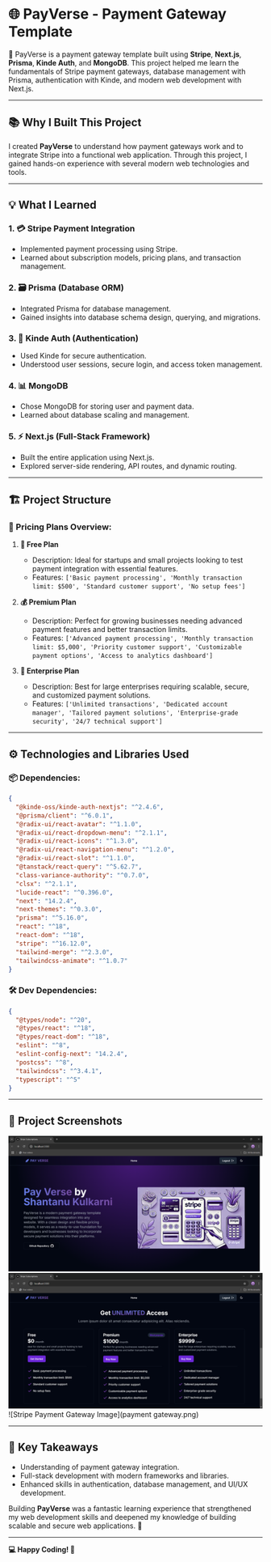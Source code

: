 # 🌐 PayVerse - Payment Gateway Template

🚀 PayVerse is a payment gateway template built using **Stripe**, **Next.js**, **Prisma**, **Kinde Auth**, and **MongoDB**. This project helped me learn the fundamentals of Stripe payment gateways, database management with Prisma, authentication with Kinde, and modern web development with Next.js.

---

## **📚 Why I Built This Project**
I created **PayVerse** to understand how payment gateways work and to integrate Stripe into a functional web application. Through this project, I gained hands-on experience with several modern web technologies and tools.

---

## **💡 What I Learned**

### **1. 💳 Stripe Payment Integration**
- Implemented payment processing using Stripe.
- Learned about subscription models, pricing plans, and transaction management.

### **2. 🗃️ Prisma (Database ORM)**
- Integrated Prisma for database management.
- Gained insights into database schema design, querying, and migrations.

### **3. 🔐 Kinde Auth (Authentication)**
- Used Kinde for secure authentication.
- Understood user sessions, secure login, and access token management.

### **4. 📊 MongoDB**
- Chose MongoDB for storing user and payment data.
- Learned about database scaling and management.

### **5. ⚡ Next.js (Full-Stack Framework)**
- Built the entire application using Next.js.
- Explored server-side rendering, API routes, and dynamic routing.

---

## **🏗️ Project Structure**

### **💸 Pricing Plans Overview:**

1. **🎯 Free Plan**
   - Description: Ideal for startups and small projects looking to test payment integration with essential features.
   - Features: `['Basic payment processing', 'Monthly transaction limit: $500', 'Standard customer support', 'No setup fees']`

2. **💰 Premium Plan**
   - Description: Perfect for growing businesses needing advanced payment features and better transaction limits.
   - Features: `['Advanced payment processing', 'Monthly transaction limit: $5,000', 'Priority customer support', 'Customizable payment options', 'Access to analytics dashboard']`

3. **🏢 Enterprise Plan**
   - Description: Best for large enterprises requiring scalable, secure, and customized payment solutions.
   - Features: `['Unlimited transactions', 'Dedicated account manager', 'Tailored payment solutions', 'Enterprise-grade security', '24/7 technical support']`

---

## **⚙️ Technologies and Libraries Used**

### **📦 Dependencies:**
```json
{
  "@kinde-oss/kinde-auth-nextjs": "^2.4.6",
  "@prisma/client": "^6.0.1",
  "@radix-ui/react-avatar": "^1.1.0",
  "@radix-ui/react-dropdown-menu": "^2.1.1",
  "@radix-ui/react-icons": "^1.3.0",
  "@radix-ui/react-navigation-menu": "^1.2.0",
  "@radix-ui/react-slot": "^1.1.0",
  "@tanstack/react-query": "^5.62.7",
  "class-variance-authority": "^0.7.0",
  "clsx": "^2.1.1",
  "lucide-react": "^0.396.0",
  "next": "14.2.4",
  "next-themes": "^0.3.0",
  "prisma": "^5.16.0",
  "react": "^18",
  "react-dom": "^18",
  "stripe": "^16.12.0",
  "tailwind-merge": "^2.3.0",
  "tailwindcss-animate": "^1.0.7"
}
```

### **🛠️ Dev Dependencies:**
```json
{
  "@types/node": "^20",
  "@types/react": "^18",
  "@types/react-dom": "^18",
  "eslint": "^8",
  "eslint-config-next": "14.2.4",
  "postcss": "^8",
  "tailwindcss": "^3.4.1",
  "typescript": "^5"
}
```

---

## **📸 Project Screenshots**
![Homepage Image](homepage1.png)
![Homepage Image](homepage2.png)
![Stripe Payment Gateway Image](payment gateway.png)

---

## **🔑 Key Takeaways**
- Understanding of payment gateway integration.
- Full-stack development with modern frameworks and libraries.
- Enhanced skills in authentication, database management, and UI/UX development.

Building **PayVerse** was a fantastic learning experience that strengthened my web development skills and deepened my knowledge of building scalable and secure web applications. 🚀

---

**💻 Happy Coding! 💖**

